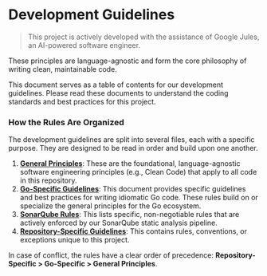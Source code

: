 # Development Guidelines

> This project is actively developed with the assistance of Google Jules, an AI-powered software engineer.

These principles are language-agnostic and form the core philosophy of writing clean, maintainable code.

This document serves as a table of contents for our development guidelines. Please read these documents to understand the coding standards and best practices for this project.

### How the Rules Are Organized

The development guidelines are split into several files, each with a specific purpose. They are designed to be read in order and build upon one another.

1.  **[General Principles](./development/01-general-principles.md)**: These are the foundational, language-agnostic software engineering principles (e.g., Clean Code) that apply to all code in this repository.
2.  **[Go-Specific Guidelines](./development/02-go-guidelines.md)**: This document provides specific guidelines and best practices for writing idiomatic Go code. These rules build on or specialize the general principles for the Go ecosystem.
3.  **[SonarQube Rules](./development/03-sonar-qube-rules.md)**: This lists specific, non-negotiable rules that are actively enforced by our SonarQube static analysis pipeline.
4.  **[Repository-Specific Guidelines](./development/04-repository-specific.md)**: This contains rules, conventions, or exceptions unique to this project.

In case of conflict, the rules have a clear order of precedence: **Repository-Specific > Go-Specific > General Principles**.
